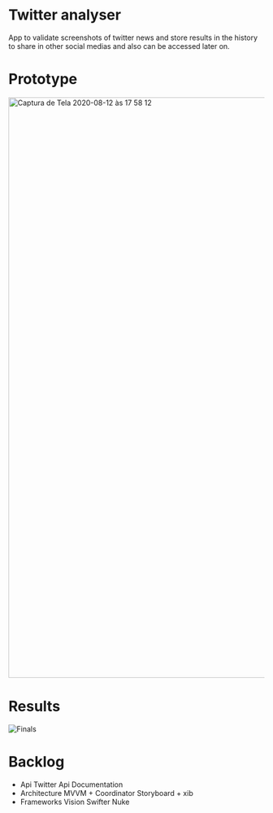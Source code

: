 # Twitter analyser
App to validate screenshots of twitter news and store results in the history to share in other social medias and also can be accessed later on.

# Prototype

<img width="1140" alt="Captura de Tela 2020-08-12 às 17 58 12" src="https://user-images.githubusercontent.com/43412432/90095784-0d400e00-dd08-11ea-99cc-c429bfb9c326.png">


# Results

![Finals](https://user-images.githubusercontent.com/43412432/91324265-41034500-e798-11ea-94fb-d0e3a5512354.png)

# Backlog

- Api
    Twitter Api Documentation
- Architecture
    MVVM + Coordinator
    Storyboard + xib
- Frameworks
    Vision
    Swifter
    Nuke
